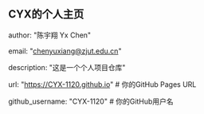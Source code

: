 ## CYX的个人主页

author: "陈宇翔 Yx Chen" 

email: "chenyuxiang@zjut.edu.cn" 

description: "这是一个个人项目仓库"

url: "https://CYX-1120.github.io" # 你的GitHub Pages URL 

github_username: "CYX-1120" # 你的GitHub用户名

